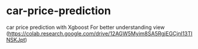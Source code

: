 # car-price-prediction
car price prediction with Xgboost
For better understanding view (https://colab.research.google.com/drive/12AGW5Myim8SA5RgjEGCjnl13TINSKJpt)
